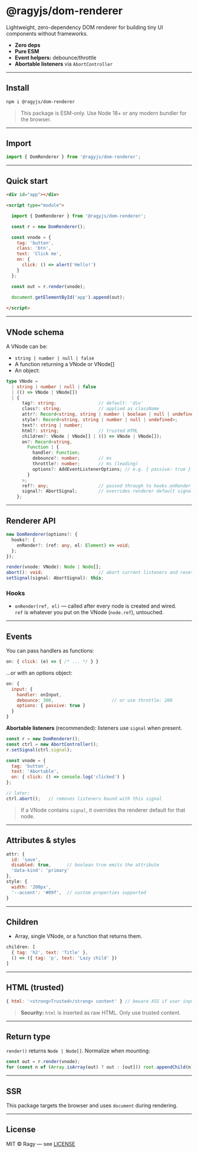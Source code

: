 # @ragyjs/dom-renderer

Lightweight, zero-dependency DOM renderer for building tiny UI components without frameworks.

- **Zero deps**
- **Pure ESM**
- **Event helpers:** debounce/throttle
- **Abortable listeners** via `AbortController`

---

## Install

```bash
npm i @ragyjs/dom-renderer
```

> This package is ESM-only. Use Node 18+ or any modern bundler for the browser.

---

## Import

```js
import { DomRenderer } from '@ragyjs/dom-renderer';
```

---

## Quick start

```html
<div id="app"></div>

<script type="module">

  import { DomRenderer } from '@ragyjs/dom-renderer';

  const r = new DomRenderer();

  const vnode = {
    tag: 'button',
    class: 'btn',
    text: 'Click me',
    on: {
      click: () => alert('Hello!')
    }
  };

  const out = r.render(vnode);
  
  document.getElementById('app').append(out);

</script>
```

---

## VNode schema

A VNode can be:

- `string | number | null | false`
- A function returning a VNode or VNode[]
- An object:

```ts
type VNode =
  | string | number | null | false
  | (() => VNode | VNode[])
  | {
      tag?: string;                // default: 'div'
      class?: string;              // applied as className
      attr?: Record<string, string | number | boolean | null | undefined>;
      style?: Record<string, string | number | null | undefined>;
      text?: string | number;
      html?: string;               // trusted HTML
      children?: VNode | VNode[] | (() => VNode | VNode[]);
      on?: Record<string,
        Function | {
          handler: Function;
          debounce?: number;       // ms
          throttle?: number;       // ms (leading)
          options?: AddEventListenerOptions; // e.g. { passive: true }
        }
      >;
      ref?: any;                   // passed through to hooks.onRender
      signal?: AbortSignal;        // overrides renderer default signal
    };
```

---

## Renderer API

```ts
new DomRenderer(options?: {
  hooks?: {
    onRender?: (ref: any, el: Element) => void;
  };
});

render(vnode: VNode): Node | Node[];
abort(): void;                     // abort current listeners and reset controller
setSignal(signal: AbortSignal): this;
```

### Hooks

- `onRender(ref, el)` — called after every node is created and wired.  
  `ref` is whatever you put on the VNode (`node.ref`), untouched.

---

## Events

You can pass handlers as functions:

```js
on: { click: (e) => { /* ... */ } }
```

…or with an options object:

```js
on: {
  input: {
    handler: onInput,
    debounce: 300,                      // or use throttle: 200
    options: { passive: true }
  }
}
```

**Abortable listeners** (recommended): listeners use `signal` when present.

```js
const r = new DomRenderer();
const ctrl = new AbortController();
r.setSignal(ctrl.signal);

const vnode = {
  tag: 'button',
  text: 'Abortable',
  on: { click: () => console.log('clicked') }
};

// later:
ctrl.abort();   // removes listeners bound with this signal
```

> If a VNode contains `signal`, it overrides the renderer default for that node.

---

## Attributes & styles

```js
attr: {
  id: 'save',
  disabled: true,      // boolean true emits the attribute
  'data-kind': 'primary'
},
style: {
  width: '200px',
  '--accent': '#09f',  // custom properties supported
}
```

---

## Children

- Array, single VNode, or a function that returns them.

```js
children: [
  { tag: 'h2', text: 'Title' },
  () => ({ tag: 'p', text: 'Lazy child' })
]
```

---

## HTML (trusted)

```js
{ html: '<strong>Trusted</strong> content' } // beware XSS if user input reaches this
```

> **Security:** `html` is inserted as raw HTML. Only use trusted content.

---

## Return type

`render()` returns `Node | Node[]`. Normalize when mounting:

```js
const out = r.render(vnode);
for (const n of (Array.isArray(out) ? out : [out])) root.appendChild(n);
```

---

## SSR

This package targets the browser and uses `document` during rendering.

---

## License

MIT © Ragy — see [LICENSE](./LICENSE)
